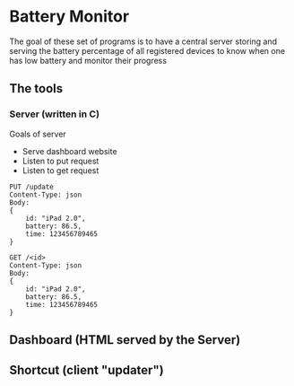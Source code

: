 # Battery Monitor

The goal of these set of programs is to have a
central server storing and serving the battery
percentage of all registered devices to know when
one has low battery and monitor their progress

## The tools

### Server (written in C)

Goals of server

- Serve dashboard website
- Listen to put request
- Listen to get request

```http
PUT /update
Content-Type: json
Body:
{
    id: "iPad 2.0",
    battery: 86.5,
    time: 123456789465
}
```

```http
GET /<id>
Content-Type: json
Body:
{
    id: "iPad 2.0",
    battery: 86.5,
    time: 123456789465
}
```

## Dashboard (HTML served by the Server)

## Shortcut  (client "updater")

